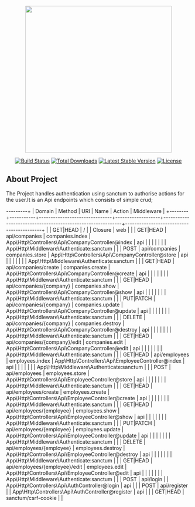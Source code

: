 <p align="center"><a href="https://laravel.com" target="_blank"><img src="https://raw.githubusercontent.com/laravel/art/master/logo-lockup/5%20SVG/2%20CMYK/1%20Full%20Color/laravel-logolockup-cmyk-red.svg" width="400"></a></p>

<p align="center">
<a href="https://travis-ci.org/laravel/framework"><img src="https://travis-ci.org/laravel/framework.svg" alt="Build Status"></a>
<a href="https://packagist.org/packages/laravel/framework"><img src="https://img.shields.io/packagist/dt/laravel/framework" alt="Total Downloads"></a>
<a href="https://packagist.org/packages/laravel/framework"><img src="https://img.shields.io/packagist/v/laravel/framework" alt="Latest Stable Version"></a>
<a href="https://packagist.org/packages/laravel/framework"><img src="https://img.shields.io/packagist/l/laravel/framework" alt="License"></a>
</p>

## About Project

The Project handles authentication using sanctum to authorise actions for the user.It is an Api endpoints which consists of simple crud;

---------+
| Domain | Method    | URI                           | Name              | Action                                                     | Middleware                               |
+--------+-----------+-------------------------------+-------------------+------------------------------------------------------------+------------------------------------------+
|        | GET|HEAD  | /                             |                   | Closure                                                    | web                                      |
|        | GET|HEAD  | api/companies                 | companies.index   | App\Http\Controllers\Api\CompanyController@index           | api                                      |
|        |           |                               |                   |                                                            | App\Http\Middleware\Authenticate:sanctum |
|        | POST      | api/companies                 | companies.store   | App\Http\Controllers\Api\CompanyController@store           | api                                      |
|        |           |                               |                   |                                                            | App\Http\Middleware\Authenticate:sanctum |
|        | GET|HEAD  | api/companies/create          | companies.create  | App\Http\Controllers\Api\CompanyController@create          | api                                      |
|        |           |                               |                   |                                                            | App\Http\Middleware\Authenticate:sanctum |
|        | GET|HEAD  | api/companies/{company}       | companies.show    | App\Http\Controllers\Api\CompanyController@show            | api                                      |
|        |           |                               |                   |                                                            | App\Http\Middleware\Authenticate:sanctum |
|        | PUT|PATCH | api/companies/{company}       | companies.update  | App\Http\Controllers\Api\CompanyController@update          | api                                      |
|        |           |                               |                   |                                                            | App\Http\Middleware\Authenticate:sanctum |
|        | DELETE    | api/companies/{company}       | companies.destroy | App\Http\Controllers\Api\CompanyController@destroy         | api                                      |
|        |           |                               |                   |                                                            | App\Http\Middleware\Authenticate:sanctum |
|        | GET|HEAD  | api/companies/{company}/edit  | companies.edit    | App\Http\Controllers\Api\CompanyController@edit            | api                                      |
|        |           |                               |                   |                                                            | App\Http\Middleware\Authenticate:sanctum |
|        | GET|HEAD  | api/employees                 | employees.index   | App\Http\Controllers\Api\EmployeeController@index          | api                                      |
|        |           |                               |                   |                                                            | App\Http\Middleware\Authenticate:sanctum |
|        | POST      | api/employees                 | employees.store   | App\Http\Controllers\Api\EmployeeController@store          | api                                      |
|        |           |                               |                   |                                                            | App\Http\Middleware\Authenticate:sanctum |
|        | GET|HEAD  | api/employees/create          | employees.create  | App\Http\Controllers\Api\EmployeeController@create         | api                                      |
|        |           |                               |                   |                                                            | App\Http\Middleware\Authenticate:sanctum |
|        | GET|HEAD  | api/employees/{employee}      | employees.show    | App\Http\Controllers\Api\EmployeeController@show           | api                                      |
|        |           |                               |                   |                                                            | App\Http\Middleware\Authenticate:sanctum |
|        | PUT|PATCH | api/employees/{employee}      | employees.update  | App\Http\Controllers\Api\EmployeeController@update         | api                                      |
|        |           |                               |                   |                                                            | App\Http\Middleware\Authenticate:sanctum |
|        | DELETE    | api/employees/{employee}      | employees.destroy | App\Http\Controllers\Api\EmployeeController@destroy        | api                                      |
|        |           |                               |                   |                                                            | App\Http\Middleware\Authenticate:sanctum |
|        | GET|HEAD  | api/employees/{employee}/edit | employees.edit    | App\Http\Controllers\Api\EmployeeController@edit           | api                                      |
|        |           |                               |                   |                                                            | App\Http\Middleware\Authenticate:sanctum |
|        | POST      | api/login                     |                   | App\Http\Controllers\Api\AuthController@login              | api                                      |
|        | POST      | api/register                  |                   | App\Http\Controllers\Api\AuthController@register           | api                                      |
|        | GET|HEAD  | sanctum/csrf-cookie           |                   | 
